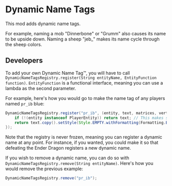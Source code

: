 # Dynamic Name Tags
This mod adds dynamic name tags.

For example, naming a mob "Dinnerbone" or "Grumm" also causes its name to be upside down. Naming a sheep "jeb_" makes its name cycle through the sheep colors.

## Developers
To add your own Dynamic Name Tag™, you will have to call `DynamicNameTagsRegistry.register(String entityName, EntityFunction function)`. `EntityFunction` is a functional interface, meaning you can use a lambda as the second parameter.

For example, here's how you would go to make the name tag of any players named `pr_ib` blue:

```java
DynamicNameTagsRegistry.register("pr_ib", (entity, text, matrices, vertexConsumers, light, dispatcher) -> {
    if (!(entity instanceof PlayerEntity)) return text; // This makes sure that you are only affecting players
    return text.copy().setStyle(Style.EMPTY.withFormatting(Formatting.BLUE));
});
```

Note that the registry is never frozen, meaning you can register a dynamic name at any point. For instance, if you wanted, you could make it so that defeating the Ender Dragon registers a new dynamic name.

If you wish to remove a dynamic name, you can do so with `DynamicNameTagsRegistry.remove(String entityName)`. Here's how you would remove the previous example:

```java
DynamicNameTagsRegistry.remove("pr_ib");
```